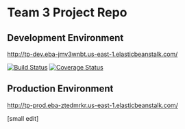 # Team 3 Project Repo

## Development Environment
http://tp-dev.eba-jmv3wnbt.us-east-1.elasticbeanstalk.com/

[![Build Status](https://app.travis-ci.com/gcivil-nyu-org/team-3-inperson.svg?branch=develop)](https://app.travis-ci.com/gcivil-nyu-org/team-3-inperson)
[![Coverage Status](https://coveralls.io/repos/github/gcivil-nyu-org/team-3-inperson/badge.svg?branch=develop)](https://coveralls.io/github/gcivil-nyu-org/team-3-inperson?branch=develop)

## Production Environment
http://tp-prod.eba-ztedmrkr.us-east-1.elasticbeanstalk.com/

[small edit]